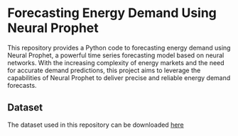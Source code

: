 # Forecasting Energy Demand Using Neural Prophet

This repository provides a Python code to forecasting energy demand using Neural Prophet, a powerful time series forecasting model based on neural networks. With the increasing complexity of energy markets and the need for accurate demand predictions, this project aims to leverage the capabilities of Neural Prophet to deliver precise and reliable energy demand forecasts.

## Dataset

The dataset used in this repository can be downloaded [here](!https://www.kaggle.com/datasets/nicholasjhana/energy-consumption-generation-prices-and-weather)